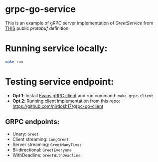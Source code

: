# grpc-go-service
This is an example of gRPC server implementation of *GreetService* from [THIS](https://github.com/nirdosh17/protorepo/blob/main/greet/greet.proto) public *protobuf* definition.


# Running service locally:
```bash
make run
```

# Testing service endpoint:
- **Opt 1**: Install [Evans gRPC client](https://github.com/ktr0731/evans) and run command: `make grpc-client`
- **Opt 2**: Running client implementation from this repo: https://github.com/nirdosh17/grpc-go-client

## GRPC endpoints:
- Unary: `Greet`
- Client streaming: `LongGreet`
- Server streaming: `GreetManyTimes`
- Bi-directional: `GreetEveryone`
- WithDeadline: `GreetWithDeadline`
